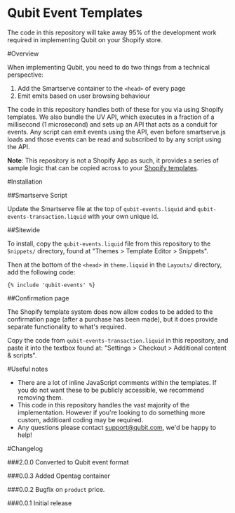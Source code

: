 Qubit Event Templates
====================================
The code in this repository will take away 95% of the development work required in implementing Qubit on your Shopify store.

#Overview

When implementing Qubit, you need to do two things from a technical perspective:

1. Add the Smartserve container to the `<head>` of every page
2. Emit emits based on user browsing behaviour

The code in this repository handles both of these for you via using Shopify templates. We also bundle the UV API, which executes in a fraction of a millisecond (1 microsecond) and sets up an API that acts as a conduit for events. Any script can emit events using the API, even before smartserve.js loads and those events can be read and subscribed to by any script using the API.

__Note__: This repository is not a Shopify App as such, it provides a series of sample logic that can be copied across to your [Shopify templates](http://docs.shopify.com/themes).


#Installation

##Smartserve Script

Update the Smartserve file at the top of `qubit-events.liquid` and `qubit-events-transaction.liquid` with your own unique id.

##Sitewide

To install, copy the `qubit-events.liquid` file from this repository to the `Snippets/` directory, found at "Themes > Template Editor > Snippets".

Then at the bottom of the `<head>` in `theme.liquid` in the `Layouts/` directory, add the following code:

```liquid
{% include 'qubit-events' %}
```


##Confirmation page

The Shopify template system does now allow codes to be added to the confirmation page (after a purchase has been made), but it does provide separate functionality to what's required.

Copy the code from `qubit-events-transaction.liquid` in this repository, and paste it into the textbox found at: "Settings > Checkout > Additional content & scripts".



#Useful notes

* There are a lot of inline JavaScript comments within the templates. If you do not want these to be publicly accessible, we recommend removing them.
* This code in this repository handles the vast majority of the implementation. However if you're looking to do something more custom, additioanl coding may be required.
* Any questions please contact [support@qubit.com](mailto:support@qubit.com), we'd be happy to help!



#Changelog

###2.0.0
Converted to Qubit event format

###0.0.3
Added Opentag container

###0.0.2
Bugfix on `product` price.

###0.0.1
Initial release
